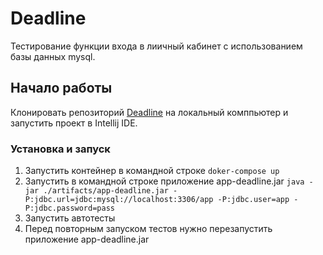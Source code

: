 # Deadline

Тестирование функции входа в лиичный кабинет с использованием базы данных mysql.

## Начало работы


Клонировать репозиторий [Deadline](https://github.com/podnebessssni/Deadline) на локальный комппьютер и запустить проект в Intellij IDE.




### Установка и запуск

1. Запустить контейнер в командной строке `doker-compose up`
1. Запустить в командной строке приложение app-deadline.jar `java -jar ./artifacts/app-deadline.jar -P:jdbc.url=jdbc:mysql://localhost:3306/app -P:jdbc.user=app -P:jdbc.password=pass`
1. Запустить автотесты
1. Перед повторным запуском тестов нужно перезапустить приложение app-deadline.jar
